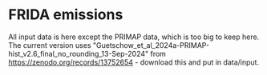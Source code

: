 # FRIDA emissions

All input data is here except the PRIMAP data, which is too big to keep here. 
The current version uses "Guetschow_et_al_2024a-PRIMAP-hist_v2.6_final_no_rounding_13-Sep-2024" from https://zenodo.org/records/13752654 - download this and put in data/input.